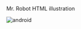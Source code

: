 Mr. Robot
HTML illustration

![android](https://github.com/user-attachments/assets/6927a915-d7a1-41fc-b259-8629d9f9fcd5)

